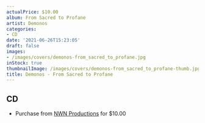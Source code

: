 ```yaml
---
actualPrice: $10.00
album: From Sacred to Profane
artist: Demonos
categories:
- CD
date: '2021-06-26T15:23:05'
draft: false
images:
- /images/covers/demonos-from_sacred_to_profane.jpg
inStock: true
thumbnailImage: /images/covers/demonos-from_sacred_to_profane-thumb.jpg
title: Demonos - From Sacred to Profane
---
```


## CD
* Purchase from [NWN Productions](http://shop.nwnprod.com/index.php?route=product/product&path=93&product_id=6634&sort=pd.name&order=ASC) for $10.00
